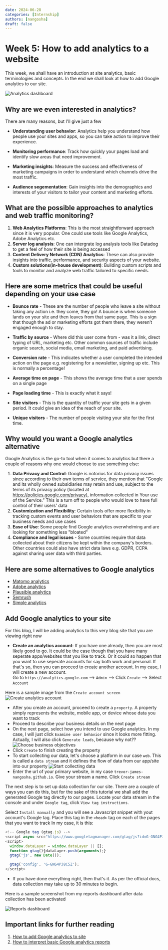 ```yaml
---
date: 2024-06-28
categories: [Internship]
authors: [nangosha]
draft: false
---
```


# Week 5: How to add analytics to a website

This week, we shall have an introduction at site analytics, basic terminologies and concepts. In the end we shall look at how to add Google analytics to our site.

<!-- more -->
![Analytics dashboard](image-7.png)

## Why are we even interested in analytics?
There are many reasons, but I'll give just a few

- **Understanding user behavior**: Analytics help you understand how people use your sites and apps, so you can take action to improve their experience.

- **Monitoring performance**: Track how quickly your pages load and identify slow areas that need improvement.

- **Marketing insights**: Measure the success and effectiveness of marketing campaigns in order to understand which channels drive the most traffic.

- **Audience segementation**: Gain insights into the demographics and interests of your visitors to tailor your content and marketing efforts.

## What are the possible approaches to analytics and web traffic monitoring?

1. **Web Analytics Platforms**: This is the most straightforward approach since it is very popular. One could use tools like Google Analytics, Adobe Analytics etc.
2. **Server log analysis**: One can intergrate log analysis tools like Datadog to get a feel of how their site is being accessed
3. **Content Delivery Network (CDN) Analytics**: These can also provide insights into traffic, performance, and security aspects of your website.
4. **Custom solutions(in-house development)**: Building custom scripts and tools to monitor and analyze web traffic tailored to specific needs.

## Here are some metrics that could be useful depending on your use case

- **Bounce rate** - These are the number of people who leave a site without taking any action i.e. they come, they go!
 A bounce is when someone lands on your site and then leaves from that same page. This is a sign that though the ad or marketing efforts got them there, they weren’t engaged enough to stay.

- **Traffic by source** - Where did this user come from - was it a link, direct typing of URL, marketing etc.
Other common sources of traffic include organic search, social media, email marketing, and paid advertising.

- **Conversion rate** - This indicates whether a user completed the intended action on the page e.g. registering for a newsletter, signing up etc. This is normally a percentage!

- **Average time on page** - This shows the average time that a user spends on a single page

- **Page loading time** - This is exactly what it says!

- **Site visitors** - This is the quantity of traffic your site gets in a given period. It could give an idea of the reach of your site.

- **Unique visitors** - The number of people visiting your site for the first time.


## Why would you want a Google analytics alternative

Google Analytics is the go-to tool when it comes to analytics but there a couple of reasons why one would choose to use something else:

1. **Data Privacy and Control**: Google is notorius for data privacy issues since according to their own terms of service, they mention that "Google and its wholly owned subsidiaries may retain and use, subject to the terms of its privacy policy (located at https://policies.google.com/privacy), information collected in Your use of the Service.” This is a turn off to people who would love to have full control of their users' data
2. **Customization and Flexibility**: Certain tools offer more flexibility in tracking custom events and user behaviors that are specific to your business needs and use cases
3. **Ease of Use**: Some people find Google analytics overwhelming and are looking for something less "bloated"
4. **Compliance and legal issues** - Some countries require that data collected about their citizens be kept within the company's borders. Other countries could also have strict data laws e.g. GDPR, CCPA against sharing user data with third parties.

## Here are some alternatives to Google analytics

- [Matomo analytics](https://matomo.org/)
- [Adobe analytics](https://business.adobe.com/products/analytics/adobe-analytics.html)
- [Plausible analytics](https://plausible.io/)
- [Semrush](https://www.semrush.com/)
- [Simple analytics](https://www.simpleanalytics.com/)

## Add Google analytics to your site

For this blog, I will be adding analytics to this very blog site that you are viewing right now

- **Create an analytics account**: If you have one already, then you are most likely good to go. It could be the case though that you have many seperate apps/websites that you like to track. Or it could so happen that you want to use seperate accounts for say both work and personal. If that's so, then you can proceed to create another account. In my case, I will create a new account.  
Go to `https://analytics.google.com` --> `Admin` --> Click `Create` --> Select `Account`

Here is a sample image from the `Create account screen`
![Create analytics account](image-8.png)

- After you create an account, proceed to create a `property`. A property simply represents the website, mobile app, or device whose data you want to track
- Proceed to describe your business details on the next page
- On the next page, select how you intend to use Google analytics. In my case, I will just click `Examine user behavior` since it looks more fitting. Actually, I will also click `Generate leads`, because why not??
![Choose business objectives](image-9.png)
- Click `Create` to finish creating the property
- To start collecting our data, let's choose a platform in our case `web`. This is called a `data stream` and it defines the flow of data from our app/site into our property
![Start collecting data](image-10.png)
- Enter the url of your primary website, in my case `trevor-james-nangosha.github.io`. Give your stream a name. Click `Create stream`

The next step is to set up data collection for our site. There are a couple of ways you can do this, but for the sake of this tutorial we shall add the generated Google tag directly to our pages. Locate your data stream in the console and under `Google tag`, click `View tag instructions`.

Select `Install manually` and you will see a Javascript snippet with yout account's Google tag. Place this tag in the `<head>` tag on each of the pages that you want to track In my case, it is this:

```js title="Google tag"
<!-- Google tag (gtag.js) -->
<script async src="https://www.googletagmanager.com/gtag/js?id=G-GNG4PJ8C5Z"></script>
<script>
  window.dataLayer = window.dataLayer || [];
  function gtag(){dataLayer.push(arguments);}
  gtag('js', new Date());

  gtag('config', 'G-GNG4PJ8C5Z');
</script>
```

- If you have done everything right, then that's it. As per the official docs, data collection may take up to 30 minutes to begin.

Here is a sample screenshot from my reports dashboard after data collection has been activated

![Reports dashboard](image-11.png)

## Important links for further reading

1. [How to add Google analytics to site](https://support.google.com/analytics/answer/9304153?hl=en)
2. [How to interpret basic Google analytics reports](https://support.google.com/analytics/answer/9212670?hl=en)
